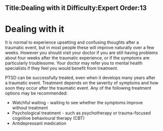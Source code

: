 Title:Dealing with it
Difficulty:Expert
Order:13
---
<h1>Dealing with it</h1><p>It is normal to experience upsetting and confusing thoughts after a traumatic event, but in most people these will improve naturally over a few weeks. However you should visit your doctor if you are still having problems about four weeks after the traumatic experience, or if the symptoms are particularly troublesome. Your doctor may refer you to mental health specialists if they feel you would benefit from treatment.</p><p>PTSD can be successfully treated, even when it develops many years after a traumatic event. Treatment depends on the severity of symptoms and how soon they occur after the traumatic event. Any of the following treatment options may be recommended:<ul><li>Watchful waiting - waiting to see whether the symptoms improve without treatment</li><li>Psychological treatment - such as psychotherapy or trauma-focused cognitive behavioural therapy (CBT)</li><li>Antidepressant medication</li></ul></p>